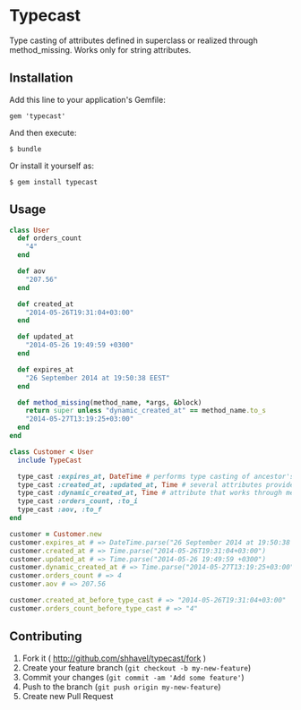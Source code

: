 # Typecast

Type casting of attributes defined in superclass or realized through method_missing. Works only for string attributes.

## Installation

Add this line to your application's Gemfile:

    gem 'typecast'

And then execute:

    $ bundle

Or install it yourself as:

    $ gem install typecast

## Usage

```ruby
class User
  def orders_count
    "4"
  end

  def aov
    "207.56"
  end

  def created_at
    "2014-05-26T19:31:04+03:00" 
  end

  def updated_at
    "2014-05-26 19:49:59 +0300"
  end

  def expires_at 
    "26 September 2014 at 19:50:38 EEST"
  end

  def method_missing(method_name, *args, &block)
    return super unless "dynamic_created_at" == method_name.to_s
    "2014-05-27T13:19:25+03:00"
  end
end

class Customer < User
  include TypeCast

  type_cast :expires_at, DateTime # performs type casting of ancestor's instance method with object which respond_to? parse method
  type_cast :created_at, :updated_at, Time # several attributes provided at once
  type_cast :dynamic_created_at, Time # attribute that works through method_missing
  type_cast :orders_count, :to_i
  type_cast :aov, :to_f
end

customer = Customer.new
customer.expires_at # => DateTime.parse("26 September 2014 at 19:50:38 EEST")
customer.created_at # => Time.parse("2014-05-26T19:31:04+03:00")
customer.updated_at # => Time.parse("2014-05-26 19:49:59 +0300")
customer.dynamic_created_at # => Time.parse("2014-05-27T13:19:25+03:00")
customer.orders_count # => 4
customer.aov # => 207.56

customer.created_at_before_type_cast # => "2014-05-26T19:31:04+03:00"
customer.orders_count_before_type_cast # => "4"
```

## Contributing

1. Fork it ( http://github.com/shhavel/typecast/fork )
2. Create your feature branch (`git checkout -b my-new-feature`)
3. Commit your changes (`git commit -am 'Add some feature'`)
4. Push to the branch (`git push origin my-new-feature`)
5. Create new Pull Request
